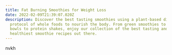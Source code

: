 ```yaml
---
title: Fat Burning Smoothies for Weight Loss
date: 2022-02-09T21:39:07.020Z
description: Discover the best tasting smoothies using a plant-based diet
  protocol of whole foods to nourish the body. From green smoothies to smoothie
  bowls to protein shakes, enjoy our collection of the best tasting and
  healthiest smoothie recipes out there.
---
```

nvkh